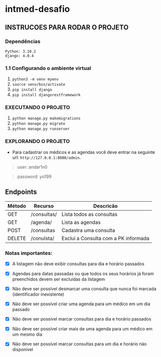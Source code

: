 # intmed-desafio
## INSTRUCOES PARA RODAR O PROJETO

### Dependências
```
Python: 3.10.2
django: 4.0.4
```

### 1.1 Configurando o ambiente virtual
1. `python3 -m venv myenv`
2. `source venv/bin/activate`
3. `pip install django`
3. `pip install djangorestframework`

### EXECUTANDO O PROJETO
1. `python manage.py makemigrations`
2. `python manage.py migrate`
3. `python manage.py runserver`

### EXPLORANDO  O PROJETO 
* Para cadastrar os médicos e as agendas você deve entrar na seguinte url: `http://127.0.0.1:8000/admin`.

>user: andar1n0

>password: yo199

## Endpoints

Método | Recurso | Descricão
-------|---------|----------
GET| /consultas/| Lista todos as consultas 
GET| /agenda/| Lista as agendas 
POST| /consultas | Cadastra uma consulta
DELETE| /conulsta/<pk> |Exclui a Consulta com a PK informada
  
  
### Notas importantes:
- [x] A listagem não deve exibir consultas para dia e horário passados
 
- [x] Agendas para datas passadas ou que todos os seus horários já foram preenchidos devem ser excluídas da listagem 
  
- [x] Não deve ser possível desmarcar uma consulta que nunca foi marcada (identificador inexistente)
  
- [x] Não deve ser possível criar uma agenda para um médico em um dia passado
  
- [x] Não deve ser possível marcar consultas para dia e horário passados
  
- [x] Não deve ser possível criar mais de uma agenda para um médico em um mesmo dia
  
- [x] Não deve ser possível marcar consultas para um dia e horário não disponível
  
  
